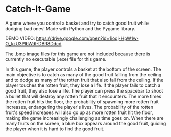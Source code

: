# Catch-It-Game
A game where you control a basket and try to catch good fruit while dodging bad ones!
Made with Python and the Pygame library. 

DEMO VIDEO: https://drive.google.com/open?id=1iogj-HpW1w-O_kzU3PlbWdI-DBR8Ddcd  

The .bmp image files for this game are not included because there is currently no executable (.exe) file for this game. 

In this game, the player controls a basket at the bottom of the screen. The main objective is to catch as many of the
good fruit falling from the ceiling and to dodge as many of the rotten fruit that also fall from the ceiling. If the 
player touches the rotten fruit, they lose a life. If the player fails to catch a good fruit, they also lose a life. The player
can press the spacebar to shoot a bullet that will destroy any rotten fruit that it encounters. The more times the rotten fruit
hits the floor, the probability of spawning more rotten fruit increases, endangering the player's lives. The probability of the 
rotten fruit's speed increases will also go up as more rotten fruit hit the floor, making the game increasingly challenging as 
time goes on. When there are many fruits on the screen, a blue box appears around the good fruit, guiding the player when it is 
hard to find the good fruit. 


